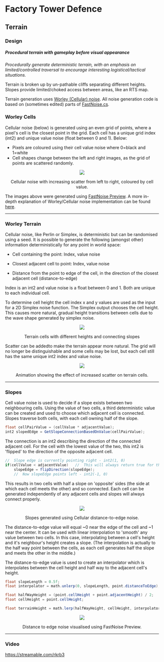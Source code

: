 # Factory Tower Defence

## Terrain

### Design
##### Procedural terrain with gameplay before visual appearance
_Procedurally generate deterministic terrain, with an emphasis on limited/controlled traversal to encourage interesting logistical/tactical situations._

Terrain is broken up by un-pathable cliffs separating different heights. Slopes provide limited/choked access between areas, like an RTS map.

Terrain generation uses [Worley (Cellular) noise](https://thebookofshaders.com/12/). All noise generation code is based on (sometimes edited) parts of [FastNoise.cs](https://assetstore.unity.com/packages/tools/particles-effects/fastnoise-70706).

### Worley Cells

Cellular noise (below) is generated using an even grid of points, where a pixel's cell is the closest point in the grid. Each cell has a unique grid index (int2) and unique value noise (float between 0 and 1). Below:
* Pixels are coloured using their cell value noise where 0=black and 1=white
* Cell shapes change between the left and right images, as the grid of points are scattered randomly.
<p align="center">
<img src="https://imgur.com/pszR8ED.png">
</p>
<p align="center">
Cellular noise with increasing scatter from left to right, coloured by cell value.
</p>

The images above were generated using [FastNoise Preview](https://github.com/Auburns/FastNoise/releases).
A more in-depth explanation of Worley/Cellular noise implementation can be found [here](https://thebookofshaders.com/12/).

---

### Worley Terrain

Cellular noise, like Perlin or Simplex, is deterministic but can be randomised using a seed. It is possible to generate the following (amongst other) information deterministically for any point in world space:

* Cell containing the point: Index, value noise

* Closest adjacent cell to point: Index, value noise

* Distance from the point to edge of the cell, in the direction of the closest adjacent cell (distance-to-edge)

Index is an int2 and value noise is a float between 0 and 1. Both are unique to each individual cell.

To determine cell height the cell index x and y values are used as the input for a 2D Simplex noise function. The Simplex output chooses the cell height. This causes more natural, gradual height transitions between cells due to the wave shape generated by simplex noise.
<p align="center">
<img src="https://i.imgur.com/0QuGEV6.png">
</p>
<p align="center">
Terrain cells with different heights and connecting slopes
</p>

<p align="left">
Scatter can be addedto make the terrain appear more natural. The grid will no longer be distinguishable and some cells may be lost, but each cell still has the same unique int2 index and value noise.
</p>
<p align="center">
<img src="https://i.imgur.com/cP8iCSv.gif"/>
</p>
<p align="center">
Animation showing the effect of increased scatter on terrain cells.
</p>

---

### Slopes

Cell value noise is used to decide if a slope exists between two neighbouring cells. Using the value of two cells, a third deterministic value can be created and used to choose which adjacent cell is connected. Slopes traverse both cells, with each cell owning half of the slope.
```csharp
float cellPairValue = (cellValue * adjacentValue);
int2 slopedEdge = GetSlopeConnectionBasedOnValue(cellPairValue);
```
The connection is an int2 describing the direction of the connected adjacent cell. For the cell with the lowest value of the two, this int2 is 'flipped' to the direction of the opposite adjacent cell.
```csharp
//  Slope edge is currently pointing right - int2(1, 0)
if(cellValue < adjacentValue)   //  This will always return true for the same one of any two cells
    slopeEdge = flipDirection(slopeEdge);
    //  Now slopeEdge points left - int2(-1, 0)
```
This results in two cells with half a slope on 'opposite' sides (the side at which each cell meets the other) and so connected. Each cell can be generated independently of any adjacent cells and slopes will always connect properly.
<p align="center">
<img src="https://imgur.com/VJBkFBq.png">
</p>
<p align="center">
Slopes generated using Cellular distance-to-edge noise.
</p>

The distance-to-edge value will equal ~0 near the edge of the cell and ~1 near the center. It can be used with linear interpolation to 'smooth' any value between two cells. In this case, interpolating between a cell's height and it's neighbour's height creates a slope. (The interpolation is actually to the half way point between the cells, as each cell generates half the slope and meets the other in the middle.)

The distance-to-edge value is used to create an interpolator which is interpolates between the cell height and half way to the adjacent cell's height.
```csharp
float slopeLength = 0.5f;
float interpolator = math.unlerp(0, slopeLength, point.distanceToEdge);

float halfWayHeight = (point.cellHeight + point.adjacentHeight) / 2;
float cellHeight = point.cellHeight;

float terrainHeight = math.lerp(halfWayHeight, cellHeight, interpolator);
```
<p align="center">
<img src="https://imgur.com/McWVde3.png">
</p>
<p align="center">
Distance to edge noise visualised using FastNoise Preview.
</p>

---

### Video

https://streamable.com/rkrb3



